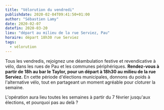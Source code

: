 ```yaml
---
title: "Vélorution du vendredi"
publishdate: 2020-02-04T09:41:50+01:00
author: "Sébastien Lamy"
date: 2020-02-07
datefin: 2020-03-20
lieu: "départ au milieu de la rue Serviez, Pau"
horaire: départ 18h30 rue Serviez
tags:
  - vélorution
---
```


Tous les vendredis, rejoignez une déambulation festive et revendicative à vélo,
 dans les rues de Pau et les communes périphériques. **Rendez-vous à partir de 
18h au bar le Taylor, pour un départ à 18h30 au milieu de la rue Serviez.** En 
cette période d'élections municipales, donnons du poids à l'alternative vélo, 
tout en  partageant un moment agréable pour cloturer la semaine.

L'opération aura lieu toutes les semaines à partir du 7 février jusqu'aux 
élections, et pourquoi pas au delà ?